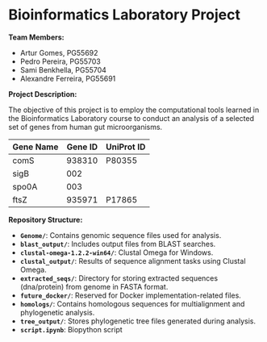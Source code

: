 # Bioinformatics Laboratory Project

**Team Members:**

* Artur Gomes, PG55692
* Pedro Pereira, PG55703
* Sami Benkhella, PG55704
* Alexandre Ferreira, PG55691

**Project Description:**

The objective of this project is to employ the computational tools learned in the Bioinformatics Laboratory course to conduct an analysis of a selected set of genes from human gut microorganisms.

| **Gene Name**     | **Gene ID**     |  **UniProt ID** |
|-------------------|-----------------|-----------------|
| comS              | 938310          | P80355          |
| sigB              | 002             |                 |
| spo0A             | 003             |                 |
| ftsZ              | 935971          | P17865          |

**Repository Structure:**

- **`Genome/`**: Contains genomic sequence files used for analysis.
- **`blast_output/`**: Includes output files from BLAST searches.
- **`clustal-omega-1.2.2-win64/`**: Clustal Omega for Windows.
- **`clustal_output/`**: Results of sequence alignment tasks using Clustal Omega.
- **`extracted_seqs/`**: Directory for storing extracted sequences (dna/protein) from genome in FASTA format.
- **`future_docker/`**: Reserved for Docker implementation-related files.
- **`homologs/`**: Contains homologous sequences for multialignment and phylogenetic analysis.
- **`tree_output/`**: Stores phylogenetic tree files generated during analysis.
- **`script.ipynb`**: Biopython script

